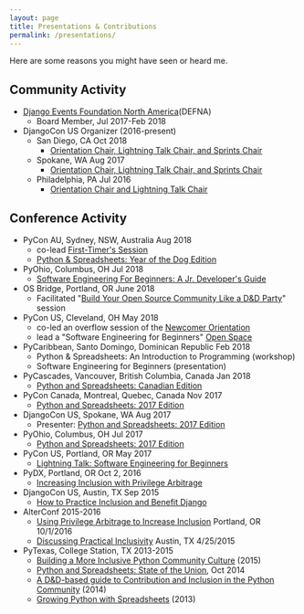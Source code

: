 ```yaml
---
layout: page
title: Presentations & Contributions
permalink: /presentations/
---
```

Here are some reasons you might have seen or heard me.
## Community Activity
-  [Django Events Foundation North America](https://www.defna.org/)(DEFNA)
    +  Board Member, Jul 2017-Feb 2018
-  DjangoCon US Organizer (2016-present)
    +  San Diego, CA Oct 2018
        +  [Orientation Chair, Lightning Talk Chair, and Sprints Chair](https://2018.djangocon.us/organizers/)
    -  Spokane, WA Aug 2017
        +  [Orientation Chair, Lightning Talk Chair, and Sprints Chair](https://2017.djangocon.us/organizers/)
    -  Philadelphia, PA Jul 2016
        +  [Orientation Chair and Lightning Talk Chair](https://2016.djangocon.us/organizers/)

## Conference Activity
<!-- -  DjangoCon US, San Diego, CA Oct 2018
    +  Organizer: Orientation Chair , Lightning Talk Chair, and Sprints Chair -->
-  PyCon AU, Sydney, NSW, Australia Aug 2018
    +  co-lead [First-Timer's Session](https://2018.pycon-au.org/talks/899-first-timers-session/)
    +  [Python & Spreadsheets: Year of the Dog Edition](https://2018.pycon-au.org/talks/45310-python-spreadsheets-earth-dog-edition/)
-  PyOhio, Columbus, OH Jul 2018
    +  [Software Engineering For Beginners: A Jr. Developer's Guide](https://www.pyohio.org/2018/schedule/presentation/8/)
-  OS Bridge, Portland, OR June 2018
    +  Facilitated "[Build Your Open Source Community Like a D&D Party](http://opensourcebridge.org/wiki/Build_Your_Open_Source_Community_Like_a_D%26D_Party)" session
-  PyCon US, Cleveland, OH May 2018
    +  co-led an overflow session of the [Newcomer Orientation](https://us.pycon.org/2018/events/newcomer_orientation/)
    +  lead a "Software Engineering for Beginners" [Open Space](https://us.pycon.org/2018/events/open-spaces/)
-  PyCaribbean, Santo Domingo, Dominican Republic Feb 2018
    +  Python & Spreadsheets: An Introduction to Programming (workshop)
    +  Software Engineering for Beginners (presentation)
-  PyCascades, Vancouver, British Columbia, Canada Jan 2018
    +  [Python and Spreadsheets: Canadian Edition](https://www.youtube.com/watch?v=I2eJO_JF81A&list=PLFGkbiAPBMsT1Se0dHFTIvZ2AjPBJO-nQ&index=13)
-  PyCon Canada, Montreal, Quebec, Canada Nov 2017
    +  [Python and Spreadsheets: 2017 Edition](https://www.youtube.com/watch?v=Q-b9p0ETdqo&index=12&list=PLFGkbiAPBMsT1Se0dHFTIvZ2AjPBJO-nQ)
-  DjangoCon US, Spokane, WA Aug 2017
    -  Presenter: [Python and Spreadsheets: 2017 Edition](https://www.youtube.com/watch?v=ewYminvBly8)
    <!-- -  Organizer: [Orientation Chair , Lightning Talk Chair, and Sprints Chair](https://2017.djangocon.us/organizers/) -->
-  PyOhio, Columbus, OH Jul 2017
    -  [Python and Spreadsheets: 2017 Edition](https://www.youtube.com/watch?v=X5Ak0aTuKMA&index=9&list=PLFGkbiAPBMsT1Se0dHFTIvZ2AjPBJO-nQ)
-  PyCon US, Portland, OR May 2017
    -  [Lightning Talk: Software Engineering for Beginners](https://youtu.be/tK6ZIf0yYhs?t=16m47s)
-  PyDX, Portland, OR Oct 2, 2016
    -  [Increasing Inclusion with Privilege Arbitrage](https://www.youtube.com/watch?v=ujctFmPyxFU)
-  DjangoCon US, Austin, TX Sep 2015
    -  [How to Practice Inclusion and Benefit Django](https://www.youtube.com/watch?v=7UCw57RcBJo)
-  AlterConf 2015-2016
    -  [Using Privilege Arbitrage to Increase Inclusion](https://www.youtube.com/watch?v=ZlRgU9AZ-ek) Portland, OR 10/1/2016
    -  [Discussing Practical Inclusivity](https://www.alterconf.com/talks/discussing-practical-inclusivity) Austin, TX 4/25/2015
-  PyTexas, College Station, TX 2013-2015
    -  [Building a More Inclusive Python Community Culture](https://www.youtube.com/watch?v=wafZCnJMNp0&index=4&list=PLFGkbiAPBMsT1Se0dHFTIvZ2AjPBJO-nQ) (2015)
    -  [Python and Spreadsheets: State of the Union](https://www.youtube.com/watch?v=3K8QXqI-Ols&index=3&list=PLFGkbiAPBMsT1Se0dHFTIvZ2AjPBJO-nQ), Oct 2014
    -  [A D&D-based guide to Contribution and Inclusion in the Python Community](https://www.youtube.com/watch?v=Xpd9ms2v3Yc&index=2&list=PLFGkbiAPBMsT1Se0dHFTIvZ2AjPBJO-nQ) (2014)
    -  [Growing Python with Spreadsheets](https://www.youtube.com/watch?v=BIkJCei9EgY&index=1&list=PLFGkbiAPBMsT1Se0dHFTIvZ2AjPBJO-nQ) (2013)
